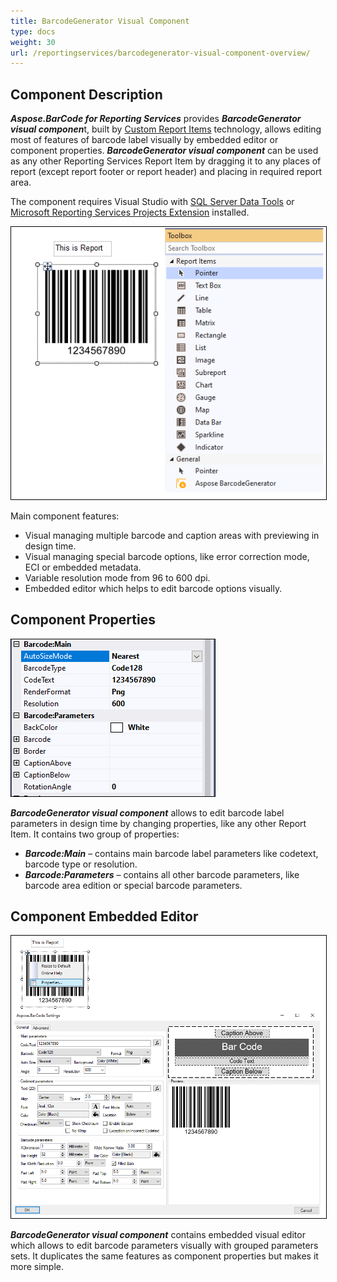 ```yaml
---
title: BarcodeGenerator Visual Component
type: docs
weight: 30
url: /reportingservices/barcodegenerator-visual-component-overview/
---
```

## **Component Description**

***Aspose.BarCode for Reporting Services*** provides ***BarcodeGenerator visual componen***t, built by [Custom Report Items](https://docs.microsoft.com/sql/reporting-services/custom-report-items/custom-report-items) technology, allows editing most of features of barcode label visually by embedded editor or component properties. ***BarcodeGenerator visual component*** can be used as any other Reporting Services Report Item by dragging it to any places of report (except report footer or report header) and placing in required report area.

The component requires Visual Studio with [SQL Server Data Tools](https://docs.microsoft.com/sql/ssdt/download-sql-server-data-tools-ssdt) or [Microsoft Reporting Services Projects Extension](https://marketplace.visualstudio.com/items?itemName=ProBITools.MicrosoftReportProjectsforVisualStudio) installed.

<img style="border:1px solid black;" src="ToolboxAndVisualComponent.png" alt="BarcodeGenerator Visual Component" />

Main component features:
- Visual managing multiple barcode and caption areas with previewing in design time.
- Visual managing special barcode options, like error correction mode, ECI or embedded metadata.
- Variable resolution mode from 96 to 600 dpi.
- Embedded editor which helps to edit barcode options visually.

## **Component Properties**

<img style="border:1px solid black;" src="ComponentProperties.png" alt="BarcodeGenerator Visual Component Properties" />

***BarcodeGenerator visual component*** allows to edit barcode label parameters in design time by changing properties, like any other Report Item. It contains two group of properties:
- ***Barcode:Main*** – contains main barcode label parameters like codetext, barcode type or resolution.
- ***Barcode:Parameters*** – contains all other barcode parameters, like barcode area edition or special barcode parameters.

## **Component Embedded Editor**

<img style="border:1px solid black;" src="ComponentVisualEditor.png" alt="BarcodeGenerator Visual Component Embedded Editor" />

***BarcodeGenerator visual component*** contains embedded visual editor which allows to edit barcode parameters visually with grouped parameters sets. It duplicates the same features as component properties but makes it more simple.